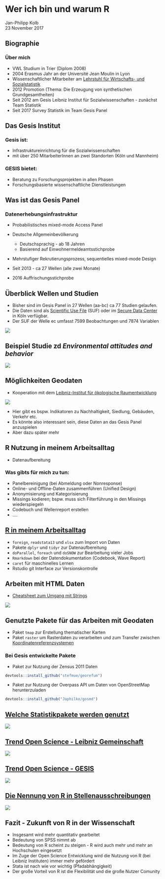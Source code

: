 # Wer ich bin und warum R 
Jan-Philipp Kolb  
23 November 2017  



## Biographie

### Über mich

- VWL Studium in Trier (Diplom 2008)
- 2004 Erasmus Jahr an der Université Jean Moulin in Lyon
- Wissenschaftlicher Mitarbeiter am [Lehrstuhl für Wirtschafts- und Sozialstatistik](https://www.uni-trier.de/index.php?id=35894)
- 2012 Promotion (Thema: Die Erzeugung von synthetischen Grundgesamtheiten)
- Seit 2012 am Gesis Leibniz Institut für Sozialwissenschaften - zunächst Team Statistik
- Seit 2017 Survey Statistik im Team Gesis Panel


<!--
## Das Gesis Institut

### Fünf wissenschaftliche Abteilungen

- Datenarchiv für Sozialwissenschaften (DAS)
- Dauerbeobachtung der Gesellschaft (DBG)
- Computational Social Siences (CSS)
- Survey Design and Methodology (SDM)
- Wissenstechnologien für Sozialwissenschaften (WTS)
-->

## Das Gesis Institut 

### Gesis ist:

- Infrastruktureinrichtung für die Sozialwissenschaften
- mit über 250 MitarbeiterInnen an zwei Standorten (Köln und Mannheim)

### GESIS bietet:

- Beratung zu Forschungsprojekten in allen Phasen
- Forschungsbasierte wissenschaftliche Dienstleistungen

## Was ist das Gesis Panel

### Datenerhebungsinfrastruktur

- Probabilistisches mixed-mode Access Panel

- Deutsche Allgemeinbevölkerung
  - Deutschsprachig - ab 18 Jahren
  - Basierend auf Einwohnermeldeamtsstichprobe
- Mehrstufiger Rekrutierungsprozess, sequentielles mixed-mode Design
- Seit 2013 - ca 27 Wellen (alle zwei Monate)
- 2016 Auffrischungsstichprobe

## Überblick Wellen und Studien

- Bisher sind im Gesis Panel in 27 Wellen (aa-bc) ca 77 Studien gelaufen.
- Die Daten sind als [Scientific Use File](https://dbk.gesis.org/dbksearch/sdesc2.asp?db=d&no=5665) (SUF) oder im [Secure Data Center](https://www.gesis.org/angebot/daten-analysieren/weitere-sekundaerdaten/secure-data-center-sdc/) in Köln verfügbar.
- Der SUF der Welle ec umfasst 7599 Beobachtungen und 7874 Variablen





![](figure/StudienSpatial.PNG)

## Beispiel Studie zd *Environmental attitudes and behavior* 
<!--
- Keywords: Environment; Attitudes; Beahavior
-->

![](figure/QuestionsStudy_zd.PNG)

## Möglichkeiten Geodaten

- Kooperation mit dem [Leibniz-Institut für ökologische Raumentwicklung](http://www.ioer-monitor.de/startseite/)

![](figure/ioerMonitor.PNG)

- Hier gibt es bspw. Indikatoren zu Nachhaltigkeit, Siedlung, Gebäuden, Verkehr etc. 
- Es könnte also interessant sein, diese Daten an das Gesis Panel anzuspielen
- Aber dazu später mehr

## R Nutzung in meinem Arbeitsalltag 

- Datenaufbereitung

### Was gibts für mich zu tun:

- Panelbereinigung (bei Abmeldung oder Nonresponse)
- Online- und Offline-Daten zusammenführen (Unified Design)
- Anonymisierung und Kategorisierung
- Missings kodieren; bspw. muss sich Filterführung in den Missings wiederspiegeln
- Codebuch und Wellenreport erstellen
- ....

## [R in meinem Arbeitsalltag](https://support.rstudio.com/hc/en-us/articles/201057987-Quick-list-of-useful-R-packages)

- `foreign`, `readstata13` und `xlsx` zum Import von Daten
- Pakete `dplyr` und `tidyr` zur Datenaufbereitung
- `doParallel`, `foreach` und `doSNOW` zur Bearbeitung vieler Jobs
- `Rmarkdown` bei der Datendokumentation (Codebook, Wave Report) 
- `caret` für maschinelles Lernen
- Rstudio git Interface zur Versionskontrolle

## Arbeiten mit HTML Daten

- [Cheatsheet zum Umgang mit Strings](file:///D:/Eigene%20Dateien/Downloads/strings.pdf)

![](figure/DruckversionFragebogen.PNG)

## Genutzte Pakete für das Arbeiten mit Geodaten

- Paket `tmap` zur Erstellung thematischer Karten
- Paket `raster` um Rasterdaten zu verarbeiten und zum Transfer zwischen [Koordinatenreferenzsystemen](https://de.wikipedia.org/wiki/Koordinatenreferenzsystem)


### Bei Gesis entwickelte Pakete

- Paket zur Nutzung der Zensus 2011 Daten 


```r
devtools::install_github("stefmue/georefum")
```

- Paket zur Nutzung der Overpass API um Daten von OpenStreetMap herunterzuladen


```r
devtools::install_github("Japhilko/gosmd")
```


## [Welche Statistikpakete werden genutzt](http://blog.revolutionanalytics.com/2013/10/r-usage-skyrocketing-rexer-poll.html)

![](http://revolution-computing.typepad.com/.a/6a010534b1db25970b019b00077267970b-800wi)

## [Trend Open Science - Leibniz Gemeinschaft](https://www.leibniz-gemeinschaft.de/forschung/open-science/)

![](figure/Leibniz_openScience.PNG)

## [Trend Open Science - GESIS](https://www.gesis.org/forschung/angewandte-informatik/open-science/)

![](figure/Gesis_openscience.PNG)


## [Die Nennung von R in Stellenausschreibungen](http://blog.revolutionanalytics.com/2017/02/job-trends-for-r-and-python.html)

![](http://revolution-computing.typepad.com/.a/6a010534b1db25970b01b7c8d42886970b-800wi)

## Fazit - Zukunft von R in der Wissenschaft

- Insgesamt wird mehr quantitativ gearbeitet
- Bedeutung von SPSS nimmt ab
- Bedeutung von R scheint zu steigen - R wird auch mehr und mehr an Hochschulen eingesetzt
- Im Zuge der Open Science Entwicklung wird die Nutzung von R (bei Leibniz Instituten) immer mehr gefördert
- Stata ist nach wie vor wichtig (Pfadabhängigkeit)
- Der große Vorteil von R ist die Flexibilität und die große Nutzer Comunity



<!--
http://sharpsightlabs.com/blog/r-recommend-data-science/

http://r4stats.com/articles/popularity/

https://www.kdnuggets.com/2013/12/poll-results-r-leading-python-gaining.html
-->
